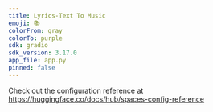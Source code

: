 ```yaml
---
title: Lyrics-Text To Music
emoji: 📚
colorFrom: gray
colorTo: purple
sdk: gradio
sdk_version: 3.17.0
app_file: app.py
pinned: false
---
```


Check out the configuration reference at https://huggingface.co/docs/hub/spaces-config-reference
